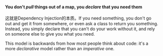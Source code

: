 #### You don't *pull* things out of a map, you *declare* that you need them

这就是Dependency Injection的本质。If you need something, you don't go out and get it from somewhere, or even ask a class to return you something. Instead, you simply declare that you can't do your work without it, and rely on someone else to give you what you need.

This model is backwards from how most people think about code: it's a more *declarative* model rather than an *imperative* one. 

